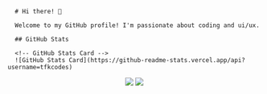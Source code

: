
      # Hi there! 👋

      Welcome to my GitHub profile! I'm passionate about coding and ui/ux.

      ## GitHub Stats

      <!-- GitHub Stats Card -->
      ![GitHub Stats Card](https://github-readme-stats.vercel.app/api?username=tfkcodes)
<p align="center">
  <img src ="https://github-readme-stats.vercel.app/api?username=tfkcodes&show_icons=true&count_private=true&include_all_commits=true&hide_border=true&hide=issues,contribs">
  <img src ="https://github-readme-stats.vercel.app/api/top-langs/?username=tfkcodes&layout=compact&hide_border=true&langs_count=4&hide=html,css">
</p>